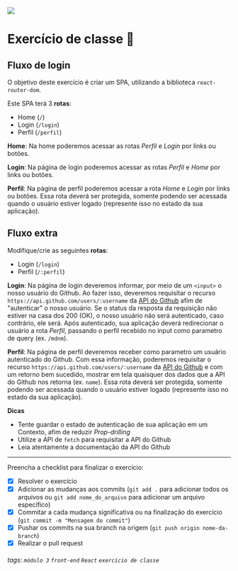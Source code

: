 ![](https://i.imgur.com/xG74tOh.png)

# Exercício de classe 🏫

## Fluxo de login

O objetivo deste exercício é criar um SPA, utilizando a biblioteca `react-router-dom`.

Este SPA terá 3 **rotas**:
- Home (`/`)
- Login (`/login`)
- Perfil (`/perfil`)

**Home**:
Na home poderemos acessar as rotas *Perfil* e *Login* por links ou botões. 

**Login**:
Na página de login poderemos acessar as rotas *Perfil* e *Home* por links ou botões. 

**Perfil**:
Na página de perfil poderemos acessar a rota *Home* e *Login* por links ou botões. 
Essa rota deverá ser protegida, somente podendo ser acessada quando o usuário estiver logado (represente isso no estado da sua aplicação).

## Fluxo extra

Modifique/crie as seguintes **rotas**:
- Login (`/login`)
- Perfil (`/:perfil`)

**Login**:
Na página de login deveremos informar, por meio de um `<input>` o nosso usuário do Github. Ao fazer isso, deveremos requisitar o recurso `https://api.github.com/users/:username` da [API do Github](https://docs.github.com/pt/rest/reference/users#get-a-user) afim de "autenticar" o nosso usuário. Se o status da resposta da requisição não estiver na casa dos 200 (OK), o nosso usuário não será autenticado, caso contrário, ele será. Após autenticado, sua aplicação deverá redirecionar o usuário a rota *Perfil*, passando o perfil recebido no input como parametro de query (ex. `/mdnm`).

**Perfil**:
Na página de perfil deveremos receber como parametro um usuário autenticado do Github. Com essa informação, poderemos requisitar o recurso `https://api.github.com/users/:username` da [API do Github](https://docs.github.com/pt/rest/reference/users#get-a-user) e com um retorno bem sucedido, mostrar em tela quaisquer dos dados que a API do Github nos retorna (ex. `name`). 
Essa rota deverá ser protegida, somente podendo ser acessada quando o usuário estiver logado (represente isso no estado da sua aplicação).

**Dicas**
- Tente guardar o estado de autenticação de sua aplicação em um Contexto, afim de reduzir *Prop-drilling*
- Utilize a API de `fetch` para requisitar a API do Github
- Leia atentamente a documentação da API do Github

---

Preencha a checklist para finalizar o exercício:

- [x] Resolver o exercício
- [x] Adicionar as mudanças aos commits (`git add .` para adicionar todos os arquivos ou `git add nome_do_arquivo` para adicionar um arquivo específico)
- [x] Commitar a cada mudança significativa ou na finalização do exercício (`git commit -m "Mensagem do commit"`)
- [x] Pushar os commits na sua branch na origem (`git push origin nome-da-branch`)
- [x] Realizar o pull request

###### tags: `módulo 3` `front-end` `React` `exercício de classe`
